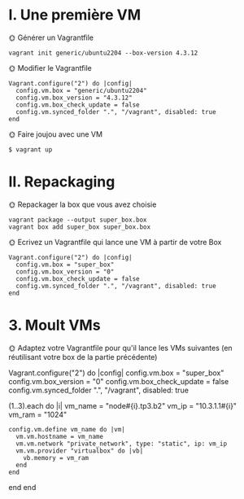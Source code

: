 # I. Une première VM

🌞 Générer un Vagrantfile
```
vagrant init generic/ubuntu2204 --box-version 4.3.12
```
🌞 Modifier le Vagrantfile
```
Vagrant.configure("2") do |config|
  config.vm.box = "generic/ubuntu2204"
  config.vm.box_version = "4.3.12"
  config.vm.box_check_update = false 
  config.vm.synced_folder ".", "/vagrant", disabled: true
end
```
🌞 Faire joujou avec une VM
```
$ vagrant up
```


# II. Repackaging

🌞 Repackager la box que vous avez choisie
```
vagrant package --output super_box.box
vagrant box add super_box super_box.box
```

🌞 Ecrivez un Vagrantfile qui lance une VM à partir de votre Box
```
Vagrant.configure("2") do |config|
  config.vm.box = "super_box"
  config.vm.box_version = "0"
  config.vm.box_check_update = false 
  config.vm.synced_folder ".", "/vagrant", disabled: true
end
```

# 3. Moult VMs

🌞 Adaptez votre Vagrantfile pour qu'il lance les VMs suivantes (en réutilisant votre box de la partie précédente)

Vagrant.configure("2") do |config|
  config.vm.box = "super_box"
  config.vm.box_version = "0"
  config.vm.box_check_update = false
  config.vm.synced_folder ".", "/vagrant", disabled: true

  (1..3).each do |i|
    vm_name = "node#{i}.tp3.b2"
    vm_ip = "10.3.1.1#{i}"
    vm_ram = "1024"

    config.vm.define vm_name do |vm|
      vm.vm.hostname = vm_name
      vm.vm.network "private_network", type: "static", ip: vm_ip
      vm.vm.provider "virtualbox" do |vb|
        vb.memory = vm_ram
      end
    end
  end
end